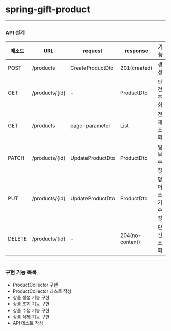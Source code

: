 # spring-gift-product

---

### API 설계

| 메소드    | URL            | request          | response         | 기능     |
|--------|----------------|------------------|------------------|--------|
| POST   | /products      | CreateProductDto | 201(created)     | 생성     |
| GET    | /products/{id} | -                | ProductDto       | 단건조회   |
| GET    | /products      | page-parameter   | List<ProductDto> | 전체조회   |
| PATCH  | /products/{id} | UpdateProductDto | ProductDto       | 일부수정   |
| PUT    | /products/{id} | UpdateProductDto | ProductDto       | 덮어쓰기수정 |
| DELETE | /products/{id} | -                | 204(no-content)  | 단건조회   |

---

### 구현 기능 목록

- ProductCollector 구현
- ProductCollector 테스트 작성
- 상품 생성 기능 구현
- 상품 조회 기능 구현
- 상품 수정 기능 구현
- 상품 삭제 기능 구현
- API 테스트 작성
